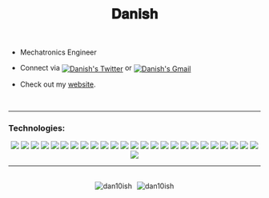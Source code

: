 <h1 align="center">𝐃𝐚𝐧𝐢𝐬𝐡</h1>

<br>

- Mechatronics Engineer
- Connect via <a href="https://x.com/dan10ish" target="_blank" rel="noopener noreferrer"><img align="center" src="https://img.shields.io/badge/X-000000?style=for-the-badge&logo=x&logoColor=white" alt="Danish's Twitter"/></a> or
  <a href="mailto:aansaridan@gmail.com" target="_blank" rel="noopener noreferrer"><img align="center" src="https://img.shields.io/badge/Email-f14336?style=for-the-badge&logo=gmail&logoColor=white" alt="Danish's Gmail" /></a>

- Check out my <a href="https://danish.bio/">website</a>.

<br>

---

<h3 align="left">Technologies:</h3>

<div align="center">

<img src="https://img.shields.io/badge/Python-FFD43B?style=for-the-badge&logo=python&logoColor=blue" /> <img src="https://img.shields.io/badge/C-00599C?style=for-the-badge&logo=c&logoColor=white" /> <img src="https://img.shields.io/badge/C%2B%2B-00599C?style=for-the-badge&logo=c%2B%2B&logoColor=white" /> <img src="https://img.shields.io/badge/JavaScript-323330?style=for-the-badge&logo=javascript&logoColor=F7DF1E" /> <img src="https://img.shields.io/badge/Numpy-777BB4?style=for-the-badge&logo=numpy&logoColor=white" /> <img src="https://img.shields.io/badge/Pandas-2C2D72?style=for-the-badge&logo=pandas&logoColor=white" /> <img src="https://img.shields.io/badge/HTML5-E34F26?style=for-the-badge&logo=html5&logoColor=white" /> <img src="https://img.shields.io/badge/LaTeX-47A141?style=for-the-badge&logo=LaTeX&logoColor=white" /> <img src="https://img.shields.io/badge/MDX-1B1F24?style=for-the-badge&logo=mdx&logoColor=white" /> <img src="https://img.shields.io/badge/scikit_learn-F7931E?style=for-the-badge&logo=scikit-learn&logoColor=white" /> <img src="https://img.shields.io/badge/TensorFlow-FF6F00?style=for-the-badge&logo=TensorFlow&logoColor=white" /> <img src="https://img.shields.io/badge/Linux-FCC624?style=for-the-badge&logo=linux&logoColor=black" /> <img src="https://img.shields.io/badge/GIT-E44C30?style=for-the-badge&logo=git&logoColor=white" /> <img src="https://img.shields.io/badge/React-20232A?style=for-the-badge&logo=react&logoColor=61DAFB" /> <img src="https://img.shields.io/badge/CSS3-1572B6?style=for-the-badge&logo=css3&logoColor=white" /> <img src="https://img.shields.io/badge/Sketch-FFB387?style=for-the-badge&logo=sketch&logoColor=black" /> <img src="https://img.shields.io/badge/blender-%23F5792A.svg?style=for-the-badge&logo=blender&logoColor=white" /> <img src="https://img.shields.io/badge/solidworks-005386?style=for-the-badge&logo=dassaultsystemes&logoColor=white" /> <img src="https://img.shields.io/badge/Arduino-00979D?style=for-the-badge&logo=Arduino&logoColor=white" /> <img src="https://img.shields.io/badge/next%20js-000000?style=for-the-badge&logo=nextdotjs&logoColor=white" /> <img src="https://img.shields.io/badge/Node%20js-339933?style=for-the-badge&logo=nodedotjs&logoColor=white" /> <img src="https://img.shields.io/badge/Adobe%20Photoshop-31A8FF?style=for-the-badge&logo=Adobe%20Photoshop&logoColor=black" /> <img src="https://img.shields.io/badge/Framer-black?style=for-the-badge&logo=framer&logoColor=blue" /> <img src="https://img.shields.io/badge/Unity-100000?style=for-the-badge&logo=unity&logoColor=white" /> <img src="https://img.shields.io/badge/ThreeJs-black?style=for-the-badge&logo=three.js&logoColor=white" /> <img src="https://img.shields.io/badge/Supabase-181818?style=for-the-badge&logo=supabase&logoColor=white" />

</div>

---

<br>

<div style="display: flex; flex-wrap: wrap; justify-content: center; align-items: center; gap: 10px;">
    <img src="https://github-readme-stats.vercel.app/api/top-langs?username=dan10ish&theme=transparent&show_icons=true&locale=en&layout=compact" alt="dan10ish" style="max-width: 100%;"/>
    <img src="https://github-readme-stats.vercel.app/api?username=dan10ish&rank_icon=github&theme=transparent&hide=contribs,issues" alt="dan10ish" style="max-width: 100%;"/>
</div>
<br>
